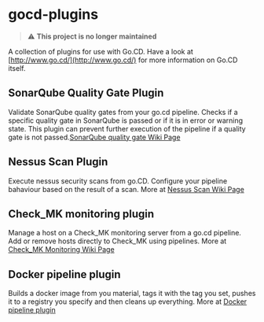 # gocd-plugins

> :warning: **This project is no longer maintained**

A collection of plugins for use with Go.CD. Have a look at [http://www.go.cd/](http://www.go.cd/) for more information on Go.CD itself.

## SonarQube Quality Gate Plugin
Validate SonarQube quality gates from your go.cd pipeline. Checks if a specific quality gate in SonarQube is passed or if it is in error or warning state. This plugin can prevent further execution of the pipeline if a quality gate is not passed.[SonarQube quality gate Wiki Page](https://github.com/Haufe-Lexware/gocd-plugins/wiki/SonarQube-Quality-Gates-Task-Plugin)

## Nessus Scan Plugin
Execute nessus security scans from go.CD. Configure your pipeline bahaviour based on the result of a scan. More at [Nessus Scan Wiki Page](https://github.com/Haufe-Lexware/gocd-plugins/wiki/Nessus-Scan-Task-Plugin)

## Check_MK monitoring plugin
Manage a host on a Check_MK monitoring server from a go.cd pipeline. Add or remove hosts directly to Check_MK using pipelines. More at [Check_MK Monitoring Wiki Page](https://github.com/Haufe-Lexware/gocd-plugins/wiki/Check_Mk-Monitoring-Task-Plugin)

## Docker pipeline plugin
Builds a docker image from you material, tags it with the tag you set, pushes it to a registry you specify and then cleans up everything. More at [Docker pipeline plugin](https://github.com/Haufe-Lexware/gocd-plugins/wiki/Docker-pipeline-plugin)
